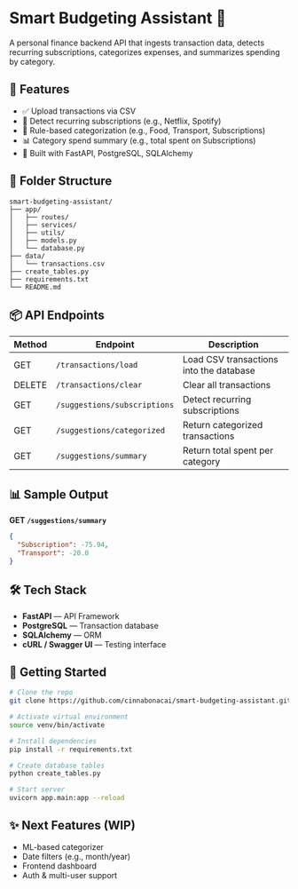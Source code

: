 # Smart Budgeting Assistant 💸

A personal finance backend API that ingests transaction data, detects recurring subscriptions, categorizes expenses, and summarizes spending by category.

## 🚀 Features

- ✅ Upload transactions via CSV
- 🔁 Detect recurring subscriptions (e.g., Netflix, Spotify)
- 🧠 Rule-based categorization (e.g., Food, Transport, Subscriptions)
- 📊 Category spend summary (e.g., total spent on Subscriptions)
- 🔧 Built with FastAPI, PostgreSQL, SQLAlchemy

## 📂 Folder Structure

```
smart-budgeting-assistant/
├── app/
│   ├── routes/
│   ├── services/
│   ├── utils/
│   ├── models.py
│   └── database.py
├── data/
│   └── transactions.csv
├── create_tables.py
├── requirements.txt
└── README.md
```

## 📦 API Endpoints

| Method | Endpoint                       | Description                            |
|--------|--------------------------------|----------------------------------------|
| GET    | `/transactions/load`           | Load CSV transactions into the database |
| DELETE | `/transactions/clear`          | Clear all transactions                 |
| GET    | `/suggestions/subscriptions`   | Detect recurring subscriptions         |
| GET    | `/suggestions/categorized`     | Return categorized transactions        |
| GET    | `/suggestions/summary`         | Return total spent per category        |

## 📊 Sample Output

**GET `/suggestions/summary`**
```json
{
  "Subscription": -75.94,
  "Transport": -20.0
}
```

## 🛠️ Tech Stack

- **FastAPI** — API Framework
- **PostgreSQL** — Transaction database
- **SQLAlchemy** — ORM
- **cURL / Swagger UI** — Testing interface

## 📌 Getting Started

```bash
# Clone the repo
git clone https://github.com/cinnabonacai/smart-budgeting-assistant.git

# Activate virtual environment
source venv/bin/activate

# Install dependencies
pip install -r requirements.txt

# Create database tables
python create_tables.py

# Start server
uvicorn app.main:app --reload
```

## ✨ Next Features (WIP)

- ML-based categorizer
- Date filters (e.g., month/year)
- Frontend dashboard
- Auth & multi-user support

